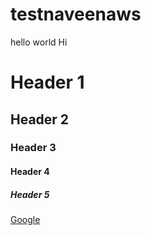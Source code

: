 # testnaveenaws
hello world
Hi
# Header 1
## Header 2
### Header 3
#### Header 4
##### Header 5
[Google](https://google.com)



